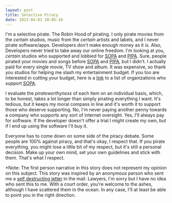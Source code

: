 ```yaml
---
layout: post
title: Selective Piracy
date: 2013-04-01 20:05:10
---
```


I'm a selective pirate. The Robin Hood of pirating. I only pirate movies from the *certain* studios, music from the *certain* artists and labels, and I never pirate software/apps. Developers don't make enough money as it is. Also, Developers never tried to take away our online freedom. I'm looking at you, *certain* studios who supported and lobbied for [SOPA][] and [PIPA][]. Sure, people pirated your movies and songs before [SOPA][] and [PIPA][], but I didn't. I actually paid for every single movie, TV show and album. It was expensive, so thank you studios for helping me slash my entertainment budget. If you too are interested in cutting your budget, here is a [link](http://en.wikipedia.org/wiki/List_of_organizations_with_official_stances_on_the_SOPA_and_PIPA#Organizations_supporting_SOPA) to a list of organizations who support [SOPA][]. 

I evaluate the *pirateworthyness* of each item on an individual basis, which, to be honest, takes a lot longer than simply pirating everything I want. It's tedious, but it keeps my moral compass in line and it's worth it to support those who deserve supporting. No, I'm never paying another penny towards a company who supports any sort of internet oversight. Yes, I'll always pay for software. If the developer doesn't offer a trial I might create my own, but if I end up using the software I'll buy it. 

Everyone has to come down on some side of the piracy debate. Some people are 100% against piracy, and that's okay, I respect that. If you pirate everything, you might lose a little bit of my respect, but it's still a personal decision. Make up your own mind, set your own guidelines and stick with them. That's what I respect.

*Note: The first person narrative in this story does not represent my opinion on this subject. This story was inspired by an anonymous person who sent me a [self destructing letter](http://www.youtube.com/watch?v=MA2KmJMKFrQ&t=1m24s) in the mail. Lawyers, I'm sorry but I have no idea who sent this to me. With a court order, you're welcome to the ashes, although I have scattered them in the ocean. In any case, I'll at least be able to point you in the right direction.

[SOPA]: http://en.wikipedia.org/wiki/Stop_Online_Piracy_Act
[PIPA]: http://en.wikipedia.org/wiki/PROTECT_IP_Act